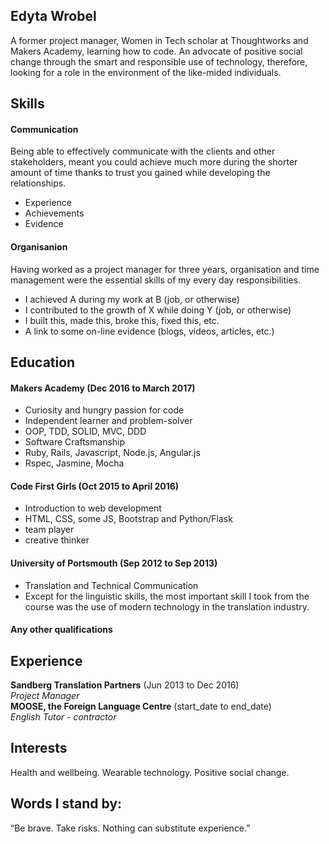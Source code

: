 ## Edyta Wrobel

A former project manager, Women in Tech scholar at Thoughtworks and Makers Academy, learning how to code. An advocate of positive social change through the smart and responsible use of technology, therefore, looking for a role in the environment of the like-mided individuals.
## Skills

#### Communication

Being able to effectively communicate with the clients and other stakeholders, meant you could achieve much more during the shorter amount of time thanks to trust you gained while developing the relationships.

- Experience
- Achievements
- Evidence

#### Organisanion

Having worked as a project manager for three years, organisation and time management were the essential skills of my every day responsibilities.

- I achieved A during my work at B (job, or otherwise)
- I contributed to the growth of X while doing Y (job, or otherwise)
- I built this, made this, broke this, fixed this, etc.
- A link to some on-line evidence (blogs, videos, articles, etc.)

## Education

#### Makers Academy (Dec 2016 to March 2017)

- Curiosity and hungry passion for code
- Independent learner and problem-solver
- OOP, TDD, SOLID, MVC, DDD
- Software Craftsmanship
- Ruby, Rails, Javascript, Node.js, Angular.js
- Rspec, Jasmine, Mocha

#### Code First Girls (Oct 2015 to April 2016)

- Introduction to web development
- HTML, CSS, some JS, Bootstrap and Python/Flask
- team player
- creative thinker


#### University of Portsmouth (Sep 2012 to Sep 2013)

- Translation and Technical Communication
- Except for the linguistic skills, the most important skill I took from the course was the use of modern technology in the translation industry. 

#### Any other qualifications

## Experience

**Sandberg Translation Partners** (Jun 2013 to Dec 2016)    
*Project Manager*  
**MOOSE, the Foreign Language Centre** (start_date to end_date)   
*English Tutor - contractor*  

## Interests
Health and wellbeing.
Wearable technology.
Positive social change.

## Words I stand by: 
“Be brave. Take risks. Nothing can substitute experience.”
